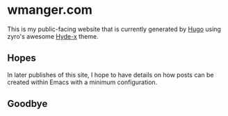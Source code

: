 # wmanger.com

This is my public-facing website that is currently generated by [Hugo](https://gohugo.io) using zyro's awesome [Hyde-x](https://github.com/zyro/hyde-x) theme.

## Hopes

In later publishes of this site, I hope to have details on how posts can be created within Emacs with a minimum configuration.

## Goodbye
